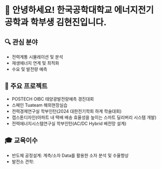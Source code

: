 # 👋 안녕하세요! 한국공학대학교 에너지전기공학과 학부생 김현진입니다.

## 🔍 관심 분야
- 전력계통 시뮬레이션 및 분석
- 재생에너지 연계 및 최적화
- 수요 및 발전량 예측

## 📌 주요 프로젝트
- POSTECH OIBC 태양광발전량예측 경진대회
- 스페인 Tuateam 해외현장실습
- 전력경제연구실 학부인턴(2024 대한전기학회 하계 학술대회)
- 캡스톤디자인(아파트 내 택배 배송 효율성을 높이는 스마트 딜리버리 시스템 개발)
- 전력에너지시스템연구실 학부인턴(AC/DC Hybrid 배전망 설계)

## :mortar_board: 교육이수
- 반도체 공정설계: 계측/소자 Data를 활용한 소자 분석 및 수율향상
- 발전소 견학:

##
